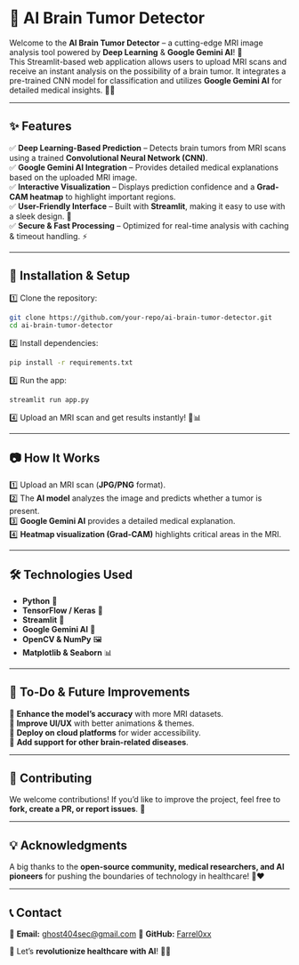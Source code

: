# 🧠 AI Brain Tumor Detector  

Welcome to the **AI Brain Tumor Detector** – a cutting-edge MRI image analysis tool powered by **Deep Learning** & **Google Gemini AI**! 🚀  
This Streamlit-based web application allows users to upload MRI scans and receive an instant analysis on the possibility of a brain tumor. It integrates a pre-trained CNN model for classification and utilizes **Google Gemini AI** for detailed medical insights. 🏥💡  

---

## ✨ Features  

✅ **Deep Learning-Based Prediction** – Detects brain tumors from MRI scans using a trained **Convolutional Neural Network (CNN)**.  
✅ **Google Gemini AI Integration** – Provides detailed medical explanations based on the uploaded MRI image.  
✅ **Interactive Visualization** – Displays prediction confidence and a **Grad-CAM heatmap** to highlight important regions.  
✅ **User-Friendly Interface** – Built with **Streamlit**, making it easy to use with a sleek design. 🎨  
✅ **Secure & Fast Processing** – Optimized for real-time analysis with caching & timeout handling. ⚡  

---

## 🚀 Installation & Setup  

1️⃣ Clone the repository:  

```bash
git clone https://github.com/your-repo/ai-brain-tumor-detector.git
cd ai-brain-tumor-detector
```  

2️⃣ Install dependencies:  

```bash
pip install -r requirements.txt
```  

3️⃣ Run the app:  

```bash
streamlit run app.py
```  

4️⃣ Upload an MRI scan and get results instantly! 🏥📊  

---

## 📷 How It Works  

1️⃣ Upload an MRI scan (**JPG/PNG** format).  
2️⃣ The **AI model** analyzes the image and predicts whether a tumor is present.  
3️⃣ **Google Gemini AI** provides a detailed medical explanation.  
4️⃣ **Heatmap visualization (Grad-CAM)** highlights critical areas in the MRI.  

---

## 🛠️ Technologies Used  

- **Python** 🐍  
- **TensorFlow / Keras** 🤖  
- **Streamlit** 🎨  
- **Google Gemini AI** 🏥  
- **OpenCV & NumPy** 🖼️  
- **Matplotlib & Seaborn** 📊  

---

## 📌 To-Do & Future Improvements  

🚀 **Enhance the model’s accuracy** with more MRI datasets.  
🎨 **Improve UI/UX** with better animations & themes.  
📡 **Deploy on cloud platforms** for wider accessibility.  
🔬 **Add support for other brain-related diseases**.  

---

## 🤝 Contributing  

We welcome contributions! If you’d like to improve the project, feel free to **fork, create a PR, or report issues**. 🚀  

---

## 💡 Acknowledgments  

A big thanks to the **open-source community, medical researchers, and AI pioneers** for pushing the boundaries of technology in healthcare! 🙌❤️  

---

## 📞 Contact  

📧 **Email:** ghost404sec@gmail.com 
📂 **GitHub:** [Farrel0xx]([(https://github.com/Farrel0xx/))  

💙 Let’s **revolutionize healthcare with AI**! 🏥🤖  
